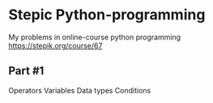 # Stepic Python-programming
My problems in online-course python programming 
https://stepik.org/course/67

## Part #1
Operators
Variables
Data types
Conditions